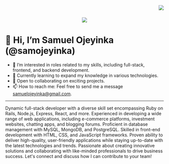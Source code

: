 <img align="right" src="https://visitor-badge.laobi.icu/badge?page_id=samojeyinka.samojeyinka" />

<h1 align="center">
    <img src="https://readme-typing-svg.herokuapp.com/?font=Righteous&size=35&center=true&vCenter=true&width=500&height=70&duration=4000&lines=Hi+There!+👋;+I'm+Sam+Ojeyinka!;" />
</h1>

# 👋 Hi, I’m Samuel Ojeyinka (@samojeyinka)

- 👀 I’m interested in roles related to my skills, including full-stack, frontend, and backend development.
- 🌱 Currently learning to expand my knowledge in various technologies.
- 💞️ Open to collaborating on exciting projects.
- 📫 How to reach me: Feel free to send me a message samuelojeyinka@gmail.com.

---

Dynamic full-stack developer with a diverse skill set encompassing Ruby on Rails, Node.js, Express, React, and more. Experienced in developing a wide range of web applications, including e-commerce platforms, investment websites, chatting apps, and blogging forums. Proficient in database management with MySQL, MongoDB, and PostgreSQL. Skilled in front-end development with HTML, CSS, and JavaScript frameworks. Proven ability to deliver high-quality, user-friendly applications while staying up-to-date with the latest technologies and trends. Passionate about creating innovative solutions and collaborating with like-minded professionals to drive business success. Let's connect and discuss how I can contribute to your team!


<!---
samojeyinka/samojeyinka is a ✨ special ✨ repository because its `README.md` (this file) appears on your GitHub profile.
You can click the Preview link to take a look at your changes.
--->
